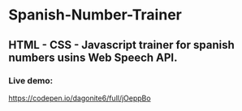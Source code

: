# Spanish-Number-Trainer

## HTML - CSS - Javascript trainer for spanish numbers usins Web Speech API.

### Live demo:
https://codepen.io/dagonite6/full/jOeppBo
